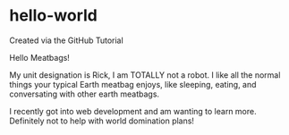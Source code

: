 # hello-world
Created via the GitHub Tutorial

Hello Meatbags!

My unit designation is Rick, I am TOTALLY not a robot. I like all the normal things your typical Earth meatbag enjoys, like sleeping, eating, and conversating with other earth meatbags.

I recently got into web development and am wanting to learn more. Definitely not to help with world domination plans!
